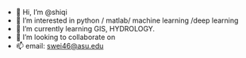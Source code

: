 - 👋 Hi, I’m @shiqi
- 👀 I’m interested in python / matlab/ machine learning /deep learning 
- 🌱 I’m currently learning GIS, HYDROLOGY. 
- 💞️ I’m looking to collaborate on 
- 📫 email: swei46@asu.edu

<!---
shiqi572/shiqi572 is a ✨ special ✨ repository because its `README.md` (this file) appears on your GitHub profile.
You can click the Preview link to take a look at your changes.
--->
